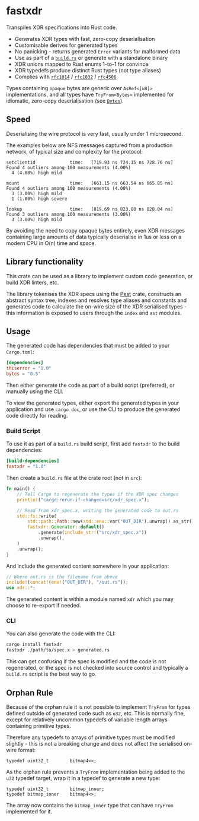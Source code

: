 # fastxdr

Transpiles XDR specifications into Rust code.

* Generates XDR types with fast, zero-copy deserialisation
* Customisable derives for generated types
* No panicking - returns generated `Error` variants for malformed data
* Use as part of a [`build.rs`] or generate with a standalone binary
* XDR unions mapped to Rust enums 1-to-1 for convince
* XDR typedefs produce distinct Rust types (not type aliases)
* Complies with [`rfc1014`] / [`rfc1832`] / [`rfc4506`] 

Types containing `opaque` bytes are generic over `AsRef<[u8]>` implementations,
and all types have `TryFrom<Bytes>` implemented for idiomatic, zero-copy
deserialisation (see [`Bytes`]). 

## Speed

Deserialising the wire protocol is very fast, usually under 1 microsecond. 

The examples below are NFS messages captured from a production network, of
typical size and complexity for the protocol:

```
setclientid             time:   [719.93 ns 724.15 ns 728.76 ns]
Found 4 outliers among 100 measurements (4.00%)
  4 (4.00%) high mild

mount                   time:   [661.15 ns 663.54 ns 665.85 ns]
Found 4 outliers among 100 measurements (4.00%)
  3 (3.00%) high mild
  1 (1.00%) high severe

lookup                  time:   [819.69 ns 823.80 ns 828.04 ns]
Found 3 outliers among 100 measurements (3.00%)
  3 (3.00%) high mild
```

By avoiding the need to copy opaque bytes entirely, even XDR messages containing
large amounts of data typically deserialise in 1us or less on a modern CPU in
O(n) time and space.

## Library functionality

This crate can be used as a library to implement custom code generation, or
build XDR linters, etc.

The library tokenises the XDR specs using the [Pest] crate, constructs an
abstract syntax tree, indexes and resolves type aliases and constants and
generates code to calculate the on-wire size of the XDR serialised types - this
information is exposed to users through the `index` and `ast` modules.

## Usage

The generated code has dependencies that must be added to your `Cargo.toml`:

```toml
[dependencies]
thiserror = "1.0"
bytes = "0.5"
```

Then either generate the code as part of a build script (preferred), or manually
using the CLI.

To view the generated types, either export the generated types in your
application and use `cargo doc`, or use the CLI to produce the generated code
directly for reading.

### Build Script

To use it as part of a `build.rs` build script, first add `fastxdr` to the build
dependencies:

```toml
[build-dependencies]
fastxdr = "1.0"
```

Then create a `build.rs` file at the crate root (not in `src`):

```rust
fn main() {
    // Tell Cargo to regenerate the types if the XDR spec changes
    println!("cargo:rerun-if-changed=src/xdr_spec.x");

    // Read from xdr_spec.x, writing the generated code to out.rs
    std::fs::write(
        std::path::Path::new(std::env::var("OUT_DIR").unwrap().as_str()).join("out.rs"),
        fastxdr::Generator::default()
            .generate(include_str!("src/xdr_spec.x"))
            .unwrap(),
    )
    .unwrap();
}
```

And include the generated content somewhere in your application:

```rust 
// Where out.rs is the filename from above
include!(concat!(env!("OUT_DIR"), "/out.rs"));
use xdr::*;
```

The generated content is within a module named `xdr` which you may choose to
re-export if needed.

### CLI

You can also generate the code with the CLI:

```bash
cargo install fastxdr
fastxdr ./path/to/spec.x > generated.rs
```

This can get confusing if the spec is modified and the code is not regenerated,
or the spec is not checked into source control and typically a `build.rs` script
is the best way to go.

## Orphan Rule

Because of the orphan rule it is not possible to implement `TryFrom` for types
defined outside of generated code such as `u32`, etc. This is normally fine,
except for relatively uncommon typedefs of variable length arrays containing
primitive types.

Therefore any typedefs to arrays of primitive types must be modified slightly -
this is not a breaking change and does not affect the serialised on-wire format:

```text
typedef uint32_t        bitmap4<>;
```

As the orphan rule prevents a `TryFrom` implementation being added to the `u32`
typedef target, wrap it in a typedef to generate a new type:

```text
typedef uint32_t        bitmap_inner;
typedef bitmap_inner    bitmap4<>;
```

The array now contains the `bitmap_inner` type that can have `TryFrom`
implemented for it.


[Pest]: https://github.com/pest-parser/pest
[PEG]: https://en.wikipedia.org/wiki/Parsing_expression_grammar
[`Bytes`]: https://docs.rs/bytes/0.5.6/bytes/struct.Bytes.html
[`build.rs`]: https://doc.rust-lang.org/cargo/reference/build-scripts.html
[`rfc1014`]: https://tools.ietf.org/html/rfc1014
[`rfc1832`]: https://tools.ietf.org/html/rfc1832
[`rfc4506`]: https://tools.ietf.org/html/rfc4506